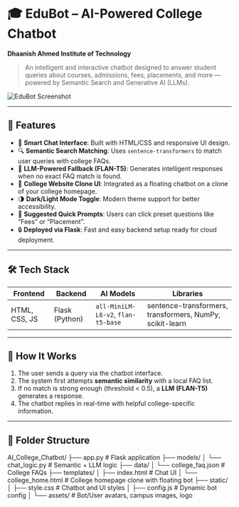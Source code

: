 # 🎓 EduBot – AI-Powered College Chatbot  
**Dhaanish Ahmed Institute of Technology**

> An intelligent and interactive chatbot designed to answer student queries about courses, admissions, fees, placements, and more — powered by Semantic Search and Generative AI (LLMs).

![EduBot Screenshot](backen/static/assets/Screen.png) 

---

## 🚀 Features

- 💬 **Smart Chat Interface**: Built with HTML/CSS and responsive UI design.
- 🔍 **Semantic Search Matching**: Uses `sentence-transformers` to match user queries with college FAQs.
- 🤖 **LLM-Powered Fallback (FLAN-T5)**: Generates intelligent responses when no exact FAQ match is found.
- 📁 **College Website Clone UI**: Integrated as a floating chatbot on a clone of your college homepage.
- 🌗 **Dark/Light Mode Toggle**: Modern theme support for better accessibility.
- 📌 **Suggested Quick Prompts**: Users can click preset questions like “Fees” or “Placement”.
- 🔒 **Deployed via Flask**: Fast and easy backend setup ready for cloud deployment.

---

## 🛠️ Tech Stack

| Frontend | Backend | AI Models | Libraries |
|----------|---------|-----------|-----------|
| HTML, CSS, JS | Flask (Python) | `all-MiniLM-L6-v2`, `flan-t5-base` | sentence-transformers, transformers, NumPy, scikit-learn |

---

## 🧠 How It Works

1. The user sends a query via the chatbot interface.
2. The system first attempts **semantic similarity** with a local FAQ list.
3. If no match is strong enough (threshold < 0.5), a **LLM (FLAN-T5)** generates a response.
4. The chatbot replies in real-time with helpful college-specific information.

---

## 📂 Folder Structure

AI_College_Chatbot/ ├── app.py # Flask application ├── models/ │ └── chat_logic.py # Semantic + LLM logic ├── data/ │ └── college_faq.json # College FAQs ├── templates/ │ ├── index.html # Chat UI │ └── college_home.html # College homepage clone with floating bot ├── static/ │ ├── style.css # Chatbot and UI styles │ ├── config.js # Dynamic bot config │ └── assets/ # Bot/User avatars, campus images, logo
